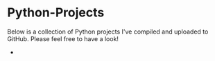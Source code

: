 # Python-Projects
Below is a collection of Python projects I've compiled and uploaded to GitHub. Please feel free to have a look!

*
